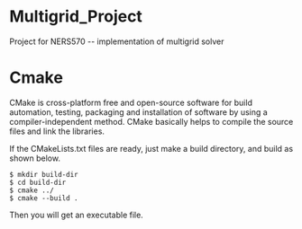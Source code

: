 # Multigrid_Project
Project for NERS570 -- implementation of multigrid solver

# Cmake 
CMake is cross-platform free and open-source software for build automation, testing, packaging and installation of software by using a compiler-independent method. CMake basically helps to compile the source files and link the libraries.

If the CMakeLists.txt files are ready, just make a build directory, and build as shown below.

```console
$ mkdir build-dir
$ cd build-dir
$ cmake ../
$ cmake --build .
```

Then you will get an executable file. 